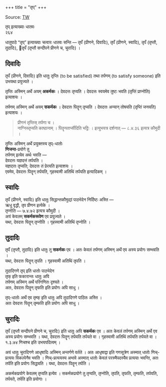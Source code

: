 +++
title = "तृप्"
+++

Source: [TW](https://ashtadhyayi.com/courses/bhaashaapaak3/)

तृप् इत्याख्याः धातवः  
२६४

धातुपाठे “तृप्” इत्याख्याः चत्वारः धातवः सन्ति — तृपँ (प्रीणने, दिवादिः), तृपँ (प्रीणने, स्वादिः), तृपँ (तृप्तौ, तुदादिः), तृपँ (तृप्तौ सन्दीपने प्रीणने च, चुरादिः) ।

## दिवादिः
तृपँ (प्रीणने, दिवादिः) इति धातुः तृप्तिः (to be satisfied) तथा तर्पणम् (to satisfy someone) इति उभयथा प्रयुज्यते ।  

तृप्तिः अस्मिन् अर्थे अयम् **अकर्मकः** । देवदत्तः तृप्यति । देवदत्तः स्वयमेव तुष्टः भवति (तृप्तिं प्राप्नोति) इत्याशयः ।  

तर्पणम् अस्मिन् अर्थे अयम् **सकर्मकः** । देवदत्तः पितॄन् तृप्यति । देवदत्तः अन्यान् तोषयति (तृप्तिं जनयति) इत्याशयः ।   

> प्रीणनं तृप्तिस् तर्पणा च ।  
नाग्निस्तृप्यति काष्ठानाम् । पितॄनतार्प्सीदिति भट्टिः । इत्युभयत्र दर्शनात् — ८.४.३६ इत्यत्र कौमुदी ।  

तृप्तिः अस्मिन् अर्थे प्रयुक्तस्य तृप्-धातोः  
**णिजन्त**-प्रयोगे तु  
तर्पणम् इत्येव अर्थः भवति —  
देवदत्तः यज्ञदत्तं तर्पयति ।  
यज्ञदत्तः तृप्यति; देवदत्तः तं प्रेरयति इत्याशयः ।  
एवमेव, देवदत्तः पितॄन् तर्पयति, गृहस्वामी अतिथिं तर्पयति इत्यादिकम् ।  

## स्वादिः
तृपँ (प्रीणने, स्वादिः) इति धातुः सिद्धान्तकौमुद्यां पाठभेदेन निर्दिष्टः अस्ति —  
ऋधु वृद्धौ, तृप प्रीणन इत्येके ।  
तृप्नोति — ७.४.७२ इत्यत्र कौमुदी ।  
अयं केवलम् **सकर्मकरूपेण** एव प्रयुज्यते ।  
यथा, देवदत्तः पितॄन् तृप्नोति । गृहस्वामी अतिथिं तृप्नोति ।  

## तुदादिः
तृपँ (तृप्तौ, तुदादिः) इति धातुः तु **सकर्मकः** एव । अतः केवलं तर्पणम् अस्मिन् अर्थे एव अस्य प्रयोगः सम्भवति ।  
यथा,  देवदत्तः पितॄन् तृपति । गृहस्वामी अतिथिं तृपति ।  

तुदादिगणे तृप् इति धातोः पाठभेदेन  
तृफ् इति फकारान्तः धातुः अपि  
तर्पणम् अस्मिन् अर्थे परिगणितः दृश्यते ।  
अतः, देवदत्तः पितॄन् तृफति इति प्रयोगः अपि साधु ।

तृप्-धातोः अर्थे एव तृम्फ् इति धातुः अपि तुदादिगणे पाठितः अस्ति ।  
अतः देवदत्तः पितॄन् तृम्फति इति प्रयोगः अपि साधु ।  

## चुरादिः
तृपँ (तृप्तौ सन्दीपने प्रीणने च, चुरादिः) इति धातुः अपि **सकर्मकः** एव । अतः केवलं तर्पणम् अस्मिन् अर्थे एव अस्य प्रयोगः सम्भवति । यथा, देवदत्तः पितॄन् तर्पयति तर्पयते वा । गृहस्वामी अतिथिं तर्पयति तर्पयते वा । १.३.७४ णिचश्च इति उभयपदित्वम् ।

अयं धातुः चुरादिगणे आधृषादिः अस्मिन् अन्तर्गणे वर्तते । अतः आधृषाद्वा इति गणसूत्रेण अस्मात् धातोः णिच्-प्रत्ययः विकल्पेनैव भवति । णिच्-प्रत्ययस्य अभावे अस्मात् धातोः केवलं परस्मैपदस्यैव प्रत्ययाः भवन्ति, अतः तर्पति इति प्रयोगः सिद्ध्यति । यथा, देवदत्तः पितॄन् तर्पति ।

अकर्मकप्रयोगे केवलम् तृप्यति इत्येव । सकर्मकप्रयोगे तु तृप्यति, तृप्नोति, तृपति, तृफति, तृम्फति, तर्पयति, तर्पयते, तर्पति इति प्रयोगाः ।
